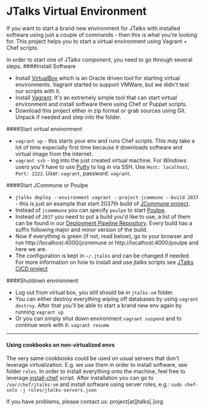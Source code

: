JTalks Virtual Environment
==

If you want to start a brand new environment for JTalks with installed software using just a couple of commands - then this is what you're looking for. This project helps you to start a virtual environment using Vagrant + Chef scripts.

In order to start one of JTalks component, you need to go through several steps.
####Install Software
* Install [VirtualBox](https://www.virtualbox.org/) which is an Oracle driven tool for starting virtual environments. Vagrant started to support VMWare, but we didn't test our scripts with it.
* Install [Vagrant](http://www.vagrantup.com). It's an extremely simple tool that can start virtual environment and install software there using Chef or Puppet scripts.
* Download this project either in zip format or grab sources using Git. Unpack if needed and step into the folder.

####Start virtual environment
* `vagrant up` - this starts your env and runs Chef scripts. This may take a lot of time especially first time because it downloads software and virtual image from the internet.
* `vagrant ssh` - log into the just created virtual machine. For _Windows_ users you'll have to use [Putty](http://www.chiark.greenend.org.uk/~sgtatham/putty/download.html) to log in via SSH. Use `Host: localhost`, `Port: 2222`. User: `vagrant`, password: `vagrant`.

####Start JCommune or Poulpe
* `jtalks deploy --environment vagrant --project jcommune --build 2037` - this is just an example that start 2037th build of [JCommune project](https://github.com/jtalks-org/jcommune).
 * Instead of `jcommmune` you can specify `poulpe` to start [Poulpe](https://github.com/jtalks-org/poulpe).
 * Instead of `2037` you need to put a build you'd like to use, a list of them can be found in our [Deployment Pipeline Repository](http://repo.jtalks.org/content/repositories/deployment-pipeline/deployment-pipeline/). Every build has a suffix following major and minor version of the build.
* Now if everything is green (if not, read below), go to your browser and run http://localhost:4000/jcommune or http://localhost:4000/poulpe and here we are.
* The configuration is kept in `~/.jtalks` and can be changed if needed. For more information on how to install and use jtalks scripts see [JTalks CICD project](https://github.com/jtalks-org/jtalks-cicd)

####Shutdown environment
* Log out from virtual box, you still should be in `jtalks-vm` folder.
* You can either destroy everything wiping off databases by using `vagrant destroy`. After that you'll be able to start a brand new env again by running `vagrant up`
* Or you can simply shut down environment `vagrant suspend` and to continue work with it: `vagrant resume`

---

#### Using cookbooks on non-virtualized envs
The very same cookbooks could be used on usual servers that don't leverage virtualization. E.g. we use them in order to install software, see folder `roles`. In order to install everything onto the machine, feel free to leverage [install-chef](utils/install-chef.sh) script. After installation you can go to `/var/chef/jtalks-vm` and install software using server roles, e.g.: `sudo chef-solo -j roles/jtalks-servers.json`

If you have problems, please contact us: project\[at\]jtalks\[.\]org
